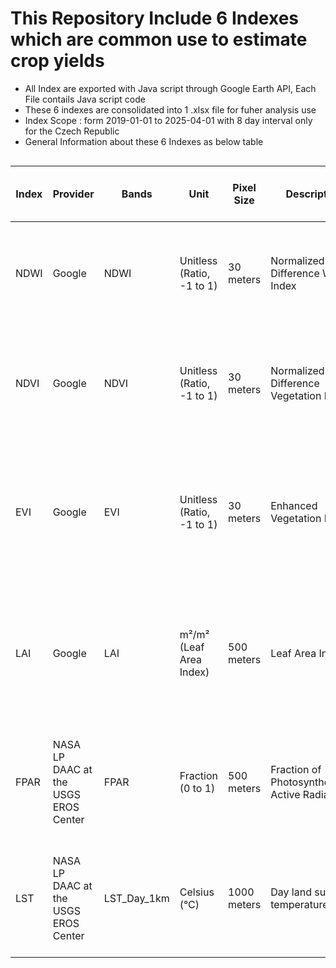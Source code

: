 # This Repository Include 6 Indexes which are common use to estimate crop yields 

- All Index are exported with Java script through Google Earth API, Each File contails Java script code
- These 6 indexes are consolidated into 1 .xlsx file for fuher analysis use 
- Index Scope : form 2019-01-01 to 2025-04-01 with 8 day interval only for the  Czech Republic
- General Information about these 6 Indexes as below table


<div style="width: 100%; overflow-x: auto;">

| Index | Provider | Bands | Unit | Pixel Size | Description | Cadence | Data Cost | Coding & Validation Time | Data Export Time | Importance for Crop Yield Estimation | Google Earth Engine Dataset |
|-------|----------|-------|------|------------|-------------|---------|-----------|--------------------------|------------------|--------------------------------------|-----------------------------|
| NDWI  | Google   | NDWI  | Unitless (Ratio, -1 to 1) | 30 meters | Normalized Difference Water Index | 8 days | Free | 60 minutes | ~5 minutes (Processing needed, often needs cloud masking, corrections) | Measures plant water content and soil moisture. Early water stress detection prevents yield losses. | [Link](https://developers.google.com/earth-engine/datasets/catalog/LANDSAT_COMPOSITES_C02_T1_L2_8DAY_NDWI) |
| NDVI  | Google   | NDVI  | Unitless (Ratio, -1 to 1) | 30 meters | Normalized Difference Vegetation Index | 8 days | Free | 60 minutes | ~5 minutes (Processing needed, often needs cloud masking, corrections) | Measures green biomass and vegetation vigor. High NDVI = healthy plants = good yields. Low NDVI = stress or poor crop. | [Link](https://developers.google.com/earth-engine/datasets/catalog/LANDSAT_COMPOSITES_C02_T1_L2_8DAY_NDVI) |
| EVI   | Google   | EVI   | Unitless (Ratio, -1 to 1) | 30 meters | Enhanced Vegetation Index | 8 days | Free | 60 minutes | < 1 min | Better than NDVI in dense forests or high biomass crops (like maize); less sensitive to atmospheric effects. Important for mature crop stages. | [Link](https://developers.google.com/earth-engine/datasets/catalog/LANDSAT_COMPOSITES_C02_T1_L2_8DAY_EVI) |
| LAI   | Google   | LAI   | m²/m² (Leaf Area Index) | 500 meters | Leaf Area Index | 8 days | Free | 30 minutes | < 1 min | Measures leaf area per ground area. Tells you how much "leaf machinery" exists for photosynthesis — a key driver for growth and grain filling. | [Link](https://developers.google.com/earth-engine/datasets/catalog/NASA_VIIRS_002_VNP15A2H) |
| FPAR  | NASA LP DAAC at the USGS EROS Center | FPAR  | Fraction (0 to 1) | 500 meters | Fraction of Photosynthetically Active Radiation | 8 days | Free | 30 minutes | < 1 min | Measures how much sunlight plants actually absorb for photosynthesis. Strong link to biomass accumulation and final yield. | [Link](https://developers.google.com/earth-engine/datasets/catalog/NASA_VIIRS_002_VNP15A2H) |
| LST   | NASA LP DAAC at the USGS EROS Center | LST_Day_1km | Celsius (°C) | 1000 meters | Day land surface temperature | 8 days | Free | 60 minutes | < 1 min | Surface temperature shows drought stress. Too hot = water stress = lower yields. Cool fields = healthy irrigated crops. | [Link](https://developers.google.com/earth-engine/datasets/catalog/MODIS_061_MOD11A2) |


</div>
